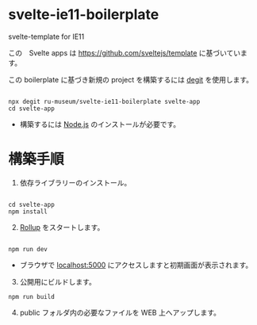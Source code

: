 # svelte-ie11-boilerplate
svelte-template for IE11 

この　Svelte apps は https://github.com/sveltejs/template に基づいています。

この boilerplate に基づき新規の project を構築するには [degit](https://github.com/Rich-Harris/degit) を使用します。

```

npx degit ru-museum/svelte-ie11-boilerplate svelte-app
cd svelte-app

```

- 構築するには [Node.js](https://nodejs.org/) のインストールが必要です。


# 構築手順

1. 依存ライブラリーのインストール。

```

cd svelte-app
npm install

```

2. [Rollup](https://rollupjs.org/) をスタートします。

```

npm run dev

```

- ブラウザで [localhost:5000](http://localhost:5000/) にアクセスしますと初期画面が表示されます。

3. 公開用にビルドします。

```
npm run build

```

4. public フォルダ内の必要なファイルを WEB 上へアップします。





